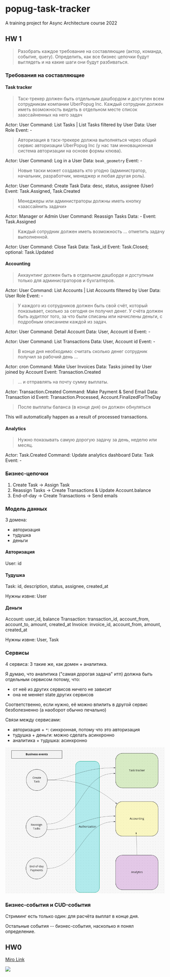 # popug-task-tracker
A training project for Async Architecture course 2022

## HW 1

> Разобрать каждое требование на составляющие (актор, команда, событие, query). Определить, как все бизнес цепочки будут выглядеть и на какие шаги они будут разбиваться.

### Требования на составляющие

#### Task tracker

> Таск-трекер должен быть отдельным дашбордом и доступен всем сотрудникам компании UberPopug Inc. 
> Каждый сотрудник должен иметь возможность видеть в отдельном месте список заассайненных на него задач

Actor: User
Command: List Tasks | List Tasks filtered by User
Data: User Role
Event: -

> Авторизация в таск-трекере должна выполняться через общий сервис авторизации UberPopug Inc (у нас там инновационная система авторизации на основе формы клюва).

Actor: User
Command: Log in a User 
Data: `beak_geometry`
Event: -

> Новые таски может создавать кто угодно (администратор, начальник, разработчик, менеджер и любая другая роль).

Actor: User
Command: Create Task
Data: desc, status, assignee (User)
Event: Task.Assigned, Task.Created

> Менеджеры или администраторы должны иметь кнопку «заассайнить задачи»

Actor: Manager or Admin User
Command: Reassign Tasks
Data: -
Event: Task.Assigned

> Каждый сотрудник должен иметь возможность ... отметить задачу выполненной.

Actor: User
Command: Close Task
Data: Task_id
Event: Task.Closed; optional: Task.Updated

#### Accounting

> Аккаунтинг должен быть в отдельном дашборде и доступным только для администраторов и бухгалтеров.

Actor: User
Command: List Accounts | List Accounts filtered by User
Data: User Role
Event: -

> У каждого из сотрудников должен быть свой счёт, который показывает, сколько за сегодня он получил денег. У счёта должен быть аудитлог того, за что были списаны или начислены деньги, с подробным описанием каждой из задач.

Actor: User
Command: Detail Account
Data: User, Account id
Event: -

Actor: User
Command: List Transactions
Data: User, Account id
Event: -

> В конце дня необходимо: считать сколько денег сотрудник получил за рабочий день ...

Actor: cron
Command: Make User Invoices
Data: Tasks joined by User joined by Account
Event: Transaction.Created

> ... и отправлять на почту сумму выплаты.

Actor: Transaction.Created
Command: Make Payment & Send Email
Data: Transaction id
Event: Transaction.Processed, Account.FinalizedForTheDay

> После выплаты баланса (в конце дня) он должен обнуляться

This will automatically happen as a result of processed transactions.

#### Analytics

> Нужно показывать самую дорогую задачу за день, неделю или месяц.

Actor: Task.Created
Command: Update analytics dashboard
Data: Task
Event: -


### Бизнес-цепочки

1. Create Task -> Assign Task
2. Reassign Tasks -> Create Transactions & Update Account.balance
3. End-of-day -> Create Transactions -> Send emails

### Модель данных

3 домена:

 - авторизация
 - тудушка
 - деньги

#### Авторизация

User: id

#### Тудушка

Task: id, description, status, assignee, created_at

Нужны извне: User

#### Деньги

Account: user_id, balance
Transaction: transaction_id, account_from, account_to, amount, created_at
Invoice: invoice_id, account_from, amount, created_at

Нужны извне: User, Task

### Сервисы

4 сервиса: 3 такие же, как домен + аналитика.

Я думаю, что аналитика ("самая дорогая задача" итп) должна быть отдельным сервисом потому, что:

 - от неё из других сервисов ничего не зависит
 - она не меняет state других сервисов

Соответственно, если нужно, её можно впилить в другой сервис безболезненно (а наоборот обычно печально)

Связи между сервисами:

 - авторизация + `*`: синхронная, потому что это авторизация
 - тудушка + деньги: можно сделать асинхронно
 - аналитика + тудушка: асинхронно 

<img src="./img/1.png" />

### Бизнес-события и CUD-события

Стриминг есть только один: для расчёта выплат в конце дня.

Остальные события -- бизнес-события, насколько я понял определение.


## HW0

[Miro Link](https://miro.com/app/board/uXjVPTrIHgk=/?share_link_id=879380577449)

<img src="./img/0.pngs">
